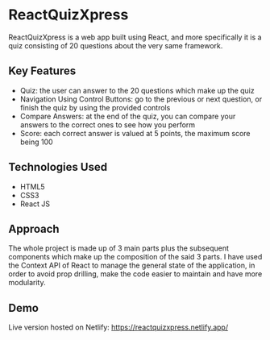 # ReactQuizXpress
ReactQuizXpress is a web app built using React, and more specifically it is a quiz consisting of 20 questions about the very same framework. 

## Key Features 

- Quiz: the user can answer to the 20 questions which make up the quiz 
- Navigation Using Control Buttons: go to the previous or next question, or finish the quiz by using the provided controls
- Compare Answers: at the end of the quiz, you can compare your answers to the correct ones to see how you perform
- Score: each correct answer is valued at 5 points, the maximum score being 100

## Technologies Used 

- HTML5 
- CSS3
- React JS 

## Approach 

The whole project is made up of 3 main parts plus the subsequent components which make up the composition of the said 3 parts. I have used the Context API of React to manage the general state of the application, in order to avoid prop drilling, make the code easier to maintain and have more modularity. 

## Demo 

Live version hosted on Netlify: https://reactquizxpress.netlify.app/

